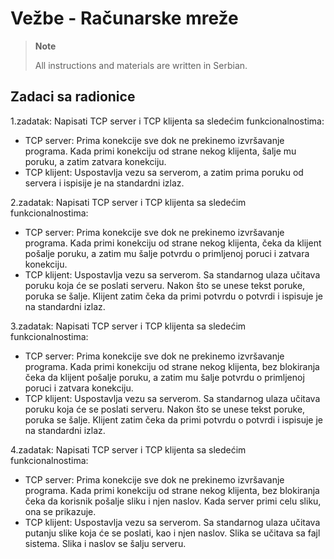 # Vežbe - Računarske mreže

> **Note**
> 
> All instructions and materials are written in Serbian.

## Zadaci sa radionice

1.zadatak: Napisati TCP server i TCP klijenta sa sledećim funkcionalnostima:
 - TCP server: Prima konekcije sve dok ne prekinemo izvršavanje programa. Kada primi konekciju od strane nekog klijenta, šalje mu poruku, a zatim zatvara konekciju.
 - TCP klijent: Uspostavlja vezu sa serverom, a zatim prima poruku od servera i ispisije je na standardni izlaz.
 
2.zadatak: Napisati TCP server i TCP klijenta sa sledećim funkcionalnostima:
 - TCP server: Prima konekcije sve dok ne prekinemo izvršavanje programa. Kada primi konekciju od strane nekog klijenta, čeka da klijent pošalje poruku, a zatim mu šalje potvrdu o primljenoj poruci i zatvara konekciju.
 - TCP klijent: Uspostavlja vezu sa serverom. Sa standarnog ulaza učitava poruku koja će se poslati serveru. Nakon što se unese tekst poruke, poruka se šalje. Klijent zatim čeka da primi potvrdu o potvrdi i ispisuje je na standardni izlaz.

3.zadatak: Napisati TCP server i TCP klijenta sa sledećim funkcionalnostima:
 - TCP server: Prima konekcije sve dok ne prekinemo izvršavanje programa. Kada primi konekciju od strane nekog klijenta, bez blokiranja čeka da klijent pošalje poruku, a zatim mu šalje potvrdu o primljenoj poruci i zatvara konekciju.
 - TCP klijent: Uspostavlja vezu sa serverom. Sa standarnog ulaza učitava poruku koja će se poslati serveru. Nakon što se unese tekst poruke, poruka se šalje. Klijent zatim čeka da primi potvrdu o potvrdi i ispisuje je na standardni izlaz.
 
4.zadatak: Napisati TCP server i TCP klijenta sa sledećim funkcionalnostima:
 - TCP server: Prima konekcije sve dok ne prekinemo izvršavanje programa. Kada primi konekciju od strane nekog klijenta, bez blokiranja čeka da korisnik pošalje sliku i njen naslov. Kada server primi celu sliku, ona se prikazuje.
 - TCP klijent: Uspostavlja vezu sa serverom. Sa standarnog ulaza učitava putanju slike koja će se poslati, kao i njen naslov. Slika se učitava sa fajl sistema. Slika i naslov se šalju serveru.
